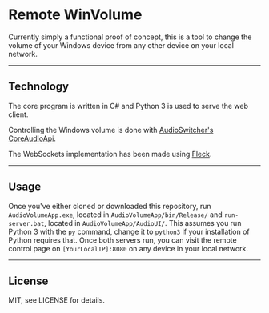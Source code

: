 # Remote WinVolume

Currently simply a functional proof of concept, this is a tool to change the volume of your Windows device from any other device on your local network.

----
## Technology

The core program is written in C# and Python 3 is used to serve the web client.

Controlling the Windows volume is done with [AudioSwitcher's CoreAudioApi](https://github.com/xenolightning/AudioSwitcher/tree/master/AudioSwitcher.AudioApi.CoreAudio).

The WebSockets implementation has been made using [Fleck](https://github.com/statianzo/Fleck).

----
## Usage

Once you've either cloned or downloaded this repository, run `AudioVolumeApp.exe`, located in `AudioVolumeApp/bin/Release/` and `run-server.bat`, located in `AudioVolumeApp/AudioUI/`. This assumes you run Python 3 with the `py` command, change it to `python3` if your installation of Python requires that. Once both servers run, you can visit the remote control page on `[YourLocalIP]:8080` on any device in your local network.

----
## License

MIT, see LICENSE for details.
